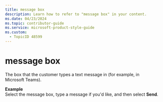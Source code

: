 ```yaml
---
title: message box
description: Learn how to refer to "message box" in your content.
ms.date: 04/23/2024
ms.topic: contributor-guide
ms.service: microsoft-product-style-guide
ms.custom:
  - TopicID 48599
---
```



# message box

The box that the customer types a text message in (for example, in Microsoft Teams).

**Example**  
Select the message box, type a message if you'd like, and then select **Send**.